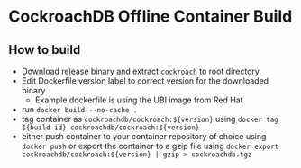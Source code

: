# CockroachDB Offline Container Build
 
## How to build
- Download release binary and extract `cockroach` to root directory.
- Edit Dockerfile version label to correct version for the downloaded binary
  - Example dockerfile is using the UBI image from Red Hat
- run `docker build --no-cache .`
- tag container as `cockroachdb/cockroach:${version}` using `docker tag ${build-id} cockroachdb/cockroach:${version}`
- either push container to your container repository of choice using `docker push` or export the container to a gzip file using `docker export cockroachdb/cockroach:${version} | gzip > cockroachdb.tgz` 
